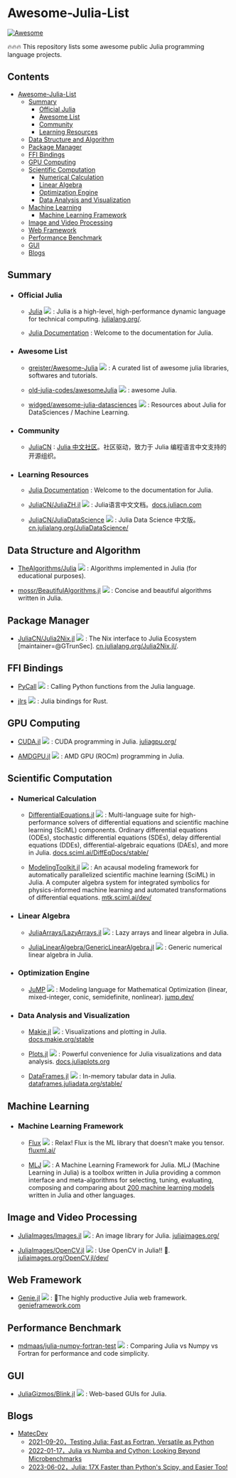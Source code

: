 # Awesome-Julia-List
[![Awesome](https://cdn.rawgit.com/sindresorhus/awesome/d7305f38d29fed78fa85652e3a63e154dd8e8829/media/badge.svg)](https://github.com/sindresorhus/awesome)

🔥🔥🔥 This repository lists some awesome public Julia programming language projects.

## Contents
- [Awesome-Julia-List](#awesome-julia-list)
  - [Summary](#summary)
    - [Official Julia](#official-Julia)
    - [Awesome List](#awesome-list)
    - [Community](#community)
    - [Learning Resources](#learning-resources)
  - [Data Structure and Algorithm](#data-structure-and-algorithm)
  - [Package Manager](#package-manager)
  - [FFI Bindings](#ffi-bindings)
  - [GPU Computing](#gpu-computing)
  - [Scientific Computation](#scientific-computation)
    - [Numerical Calculation](#numerical-calculation)
    - [Linear Algebra](#linear-algebra)
    - [Optimization Engine](#optimization-engine)
    - [Data Analysis and Visualization](#data-analysis-and-visualization)
  - [Machine Learning](#machine-learning)
    - [Machine Learning Framework](#machine-learning-framework)
  - [Image and Video Processing](#image-and-video-processing)
  - [Web Framework](#web-framework)
  - [Performance Benchmark](#performance-benchmark)
  - [GUI](#gui)
  - [Blogs](#blogs)



## Summary

  - ### Official Julia

    - [Julia](https://github.com/JuliaLang/julia) <img src="https://img.shields.io/github/stars/JuliaLang/julia?style=social"/> : Julia is a high-level, high-performance dynamic language for technical computing. [ julialang.org/](https://julialang.org/).

    - [Julia Documentation](https://docs.julialang.org/en/v1/) : Welcome to the documentation for Julia.


  - ### Awesome List

    - [greister/Awesome-Julia](https://github.com/greister/Awesome-Julia) <img src="https://img.shields.io/github/stars/greister/Awesome-Julia?style=social"/> : A curated list of awesome julia libraries, softwares and tutorials. 

    - [old-julia-codes/awesomeJulia](https://github.com/old-julia-codes/awesomeJulia) <img src="https://img.shields.io/github/stars/old-julia-codes/awesomeJulia?style=social"/> : awesome Julia.

    - [widged/awesome-julia-datasciences](https://github.com/widged/awesome-julia-datasciences) <img src="https://img.shields.io/github/stars/widged/awesome-julia-datasciences?style=social"/> : Resources about Julia for DataSciences / Machine Learning.



  - ### Community

    - [JuliaCN](https://github.com/JuliaCN) : [Julia 中文社区](https://cn.julialang.org/)。社区驱动，致力于 Julia 编程语言中文支持的开源组织。


  - ### Learning Resources

    - [Julia Documentation](https://docs.julialang.org/en/v1/) : Welcome to the documentation for Julia.

    - [JuliaCN/JuliaZH.jl](https://github.com/JuliaCN/JuliaZH.jl) <img src="https://img.shields.io/github/stars/JuliaCN/JuliaZH.jl?style=social"/> : Julia语言中文文档。[docs.juliacn.com](https://docs.juliacn.com/latest/)

    - [JuliaCN/JuliaDataScience](https://github.com/JuliaCN/JuliaDataScience) <img src="https://img.shields.io/github/stars/JuliaCN/JuliaDataScience?style=social"/> : Julia Data Science 中文版。[cn.julialang.org/JuliaDataScience/](https://cn.julialang.org/JuliaDataScience/)




## Data Structure and Algorithm 

  - [TheAlgorithms/Julia](https://github.com/TheAlgorithms/Julia) <img src="https://img.shields.io/github/stars/TheAlgorithms/Julia?style=social"/> : Algorithms implemented in Julia (for educational purposes). 

  - [mossr/BeautifulAlgorithms.jl](https://github.com/mossr/BeautifulAlgorithms.jl) <img src="https://img.shields.io/github/stars/mossr/BeautifulAlgorithms.jl?style=social"/> : Concise and beautiful algorithms written in Julia.



## Package Manager

  - [JuliaCN/Julia2Nix.jl](https://github.com/JuliaCN/Julia2Nix.jl) <img src="https://img.shields.io/github/stars/JuliaCN/Julia2Nix.jl?style=social"/> : The Nix interface to Julia Ecosystem [maintainer=@GTrunSec]. [cn.julialang.org/Julia2Nix.jl/](http://cn.julialang.org/Julia2Nix.jl/).





## FFI Bindings 

  - [PyCall](https://github.com/JuliaPy/PyCall.jl) <img src="https://img.shields.io/github/stars/JuliaPy/PyCall.jl?style=social"/> : Calling Python functions from the Julia language.

  - [jlrs](https://github.com/Taaitaaiger/jlrs) <img src="https://img.shields.io/github/stars/Taaitaaiger/jlrs?style=social"/> : Julia bindings for Rust.





## GPU Computing 

  - [CUDA.jl](https://github.com/JuliaGPU/CUDA.jl) <img src="https://img.shields.io/github/stars/JuliaGPU/CUDA.jl?style=social"/> : CUDA programming in Julia. [juliagpu.org/](https://juliagpu.org/)

  - [AMDGPU.jl](https://github.com/JuliaGPU/AMDGPU.jl) <img src="https://img.shields.io/github/stars/JuliaGPU/AMDGPU.jl?style=social"/> : AMD GPU (ROCm) programming in Julia.

    



## Scientific Computation

  - ### Numerical Calculation

    - [DifferentialEquations.jl](https://github.com/SciML/DifferentialEquations.jl) <img src="https://img.shields.io/github/stars/SciML/DifferentialEquations.jl?style=social"/> : Multi-language suite for high-performance solvers of differential equations and scientific machine learning (SciML) components. Ordinary differential equations (ODEs), stochastic differential equations (SDEs), delay differential equations (DDEs), differential-algebraic equations (DAEs), and more in Julia. [docs.sciml.ai/DiffEqDocs/stable/](https://github.com/SciML/DifferentialEquations.jl)

    - [ModelingToolkit.jl](https://github.com/SciML/ModelingToolkit.jl) <img src="https://img.shields.io/github/stars/SciML/ModelingToolkit.jl?style=social"/> : An acausal modeling framework for automatically parallelized scientific machine learning (SciML) in Julia. A computer algebra system for integrated symbolics for physics-informed machine learning and automated transformations of differential equations. [mtk.sciml.ai/dev/](https://docs.sciml.ai/ModelingToolkit/dev/)





  - ### Linear Algebra

    - [JuliaArrays/LazyArrays.jl](https://github.com/JuliaArrays/LazyArrays.jl) <img src="https://img.shields.io/github/stars/JuliaArrays/LazyArrays.jl?style=social"/> : Lazy arrays and linear algebra in Julia.

    - [JuliaLinearAlgebra/GenericLinearAlgebra.jl](https://github.com/JuliaLinearAlgebra/GenericLinearAlgebra.jl) <img src="https://img.shields.io/github/stars/JuliaLinearAlgebra/GenericLinearAlgebra.jl?style=social"/> : Generic numerical linear algebra in Julia.





  - ### Optimization Engine 

    - [JuMP](https://github.com/jump-dev/JuMP.jl) <img src="https://img.shields.io/github/stars/jump-dev/JuMP.jl?style=social"/> : Modeling language for Mathematical Optimization (linear, mixed-integer, conic, semidefinite, nonlinear). [jump.dev/](https://jump.dev/)




  - ### Data Analysis and Visualization

    - [Makie.jl](https://github.com/MakieOrg/Makie.jl) <img src="https://img.shields.io/github/stars/MakieOrg/Makie.jl?style=social"/> : Visualizations and plotting in Julia. [docs.makie.org/stable](https://docs.makie.org/stable/)

    - [Plots.jl](https://github.com/JuliaPlots/Plots.jl) <img src="https://img.shields.io/github/stars/JuliaPlots/Plots.jl?style=social"/> : Powerful convenience for Julia visualizations and data analysis. [docs.juliaplots.org](https://docs.juliaplots.org/stable/)

    - [DataFrames.jl](https://github.com/JuliaData/DataFrames.jl) <img src="https://img.shields.io/github/stars/JuliaData/DataFrames.jl?style=social"/> : In-memory tabular data in Julia. [dataframes.juliadata.org/stable/](https://dataframes.juliadata.org/stable/)






## Machine Learning

  - ### Machine Learning Framework


    - [Flux](https://github.com/FluxML/Flux.jl) <img src="https://img.shields.io/github/stars/FluxML/Flux.jl?style=social"/> : Relax! Flux is the ML library that doesn't make you tensor. [fluxml.ai/](https://fluxml.ai/)

    - [MLJ](https://github.com/alan-turing-institute/MLJ.jl) <img src="https://img.shields.io/github/stars/alan-turing-institute/MLJ.jl?style=social"/> : A Machine Learning Framework for Julia. MLJ (Machine Learning in Julia) is a toolbox written in Julia providing a common interface and meta-algorithms for selecting, tuning, evaluating, composing and comparing about [200 machine learning models](https://alan-turing-institute.github.io/MLJ.jl/dev/model_browser/#Model-Browser) written in Julia and other languages.






## Image and Video Processing

  - [JuliaImages/Images.jl](https://github.com/JuliaImages/Images.jl) <img src="https://img.shields.io/github/stars/JuliaImages/Images.jl?style=social"/> : An image library for Julia. [juliaimages.org/](https://juliaimages.org/latest/)

  - [JuliaImages/OpenCV.jl](https://github.com/JuliaImages/OpenCV.jl) <img src="https://img.shields.io/github/stars/JuliaImages/OpenCV.jl?style=social"/> : Use OpenCV in Julia!! 🚀. [juliaimages.org/OpenCV.jl/dev/](https://juliaimages.org/OpenCV.jl/dev/)



## Web Framework

  - [Genie.jl](https://github.com/GenieFramework/Genie.jl) <img src="https://img.shields.io/github/stars/GenieFramework/Genie.jl?style=social"/> : 🧞The highly productive Julia web framework. [genieframework.com](https://genieframework.com/)




## Performance Benchmark

  - [mdmaas/julia-numpy-fortran-test](https://github.com/mdmaas/julia-numpy-fortran-test) <img src="https://img.shields.io/github/stars/mdmaas/julia-numpy-fortran-test?style=social"/> : Comparing Julia vs Numpy vs Fortran for performance and code simplicity.




## GUI

  - [JuliaGizmos/Blink.jl](https://github.com/JuliaGizmos/Blink.jl) <img src="https://img.shields.io/github/stars/JuliaGizmos/Blink.jl?style=social"/> : Web-based GUIs for Julia.



## Blogs

  - [MatecDev](https://www.matecdev.com/)
    - [2021-09-20，Testing Julia: Fast as Fortran, Versatile as Python](https://www.matecdev.com/posts/numpy-julia-fortran.html)   
    - [2022-01-17，Julia vs Numba and Cython: Looking Beyond Microbenchmarks](https://www.matecdev.com/posts/julia-python-numba-cython.html)   
    - [2023-06-02，Julia: 17X Faster than Python's Scipy, and Easier Too!](https://www.matecdev.com/posts/julia-17x-faster-vs-python-scipy.html)   